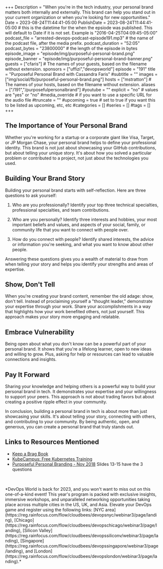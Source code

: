 +++
Description = "When you're in the tech industry, your personal brand matters both internally and externally. This brand can help you stand out in your current organization or when you're looking for new opportunities."
Date = 2023-08-24T11:44:41-05:00
PublishDate = 2023-08-24T11:44:41-05:00 # this is the datetime for the when the epsiode was published. This will default to Date if it is not set. Example is "2016-04-25T04:09:45-05:00"
podcast_file = "arrested-devops-podcast-episode191.mp3" # the name of the podcast file, after the media prefix.
podcast_duration = "52:05"
podcast_bytes = "23800000" # the length of the episode in bytes
episode_image = "episode/img/purposeful-personal-brand.png"
episode_banner = "episode/img/purposeful-personal-brand-banner.png"
guests = ["cfaris"] # The names of your guests, based on the filename without extension.
sponsors = ["uffizi","devopsworld"]
episode = "191"
title = "Purposeful Personal Brand with Cassandra Faris"
#subtitle = ""
images = ["img/social/fb/purposeful-personal-brand.png"]
hosts = ["mstratton"] # The names of your hosts, based on the filename without extension.
aliases = ["/191","/purposefulpersonalbrand"]
#youtube = ""
explicit = "no" # values are "yes" or "no"
#media_override # if you want to use a specific URL for the audio file
#truncate = ""
#upcoming = true # set to true if you want this to be listed as upcoming, etc, etc
#categories = []
#series = []
#tags = []
+++
## The Importance of Your Personal Brand

Whether you're working for a startup or a corporate giant like Visa, Target, or JP Morgan Chase, your personal brand helps to define your professional identity. This brand is not just about showcasing your GitHub contributions, but about telling your unique story. It's about how you solved a particular problem or contributed to a project, not just about the technologies you used.

## Building Your Brand Story

Building your personal brand starts with self-reflection. Here are three questions to ask yourself:

1. Who are you professionally? Identify your top three technical specialties, professional specialties, and team contributions.

2. Who are you personally? Identify three interests and hobbies, your most important beliefs and values, and aspects of your social, family, or community life that you want to connect with people over.

3. How do you connect with people? Identify shared interests, the advice or information you're seeking, and what you want to know about other people.

Answering these questions gives you a wealth of material to draw from when telling your story and helps you identify your strengths and areas of expertise.

## Show, Don't Tell

When you're creating your brand content, remember the old adage: show, don't tell. Instead of proclaiming yourself a "thought leader," demonstrate your expertise through your work. Share your accomplishments in a way that highlights how your work benefited others, not just yourself. This approach makes your story more engaging and relatable.

## Embrace Vulnerability

Being open about what you don't know can be a powerful part of your personal brand. It shows that you're a lifelong learner, open to new ideas and willing to grow. Plus, asking for help or resources can lead to valuable connections and insights.

## Pay It Forward

Sharing your knowledge and helping others is a powerful way to build your personal brand in tech. It demonstrates your expertise and your willingness to support your peers. This approach is not about trading favors but about creating a positive ripple effect in your community.

In conclusion, building a personal brand in tech is about more than just showcasing your skills. It's about telling your story, connecting with others, and contributing to your community. By being authentic, open, and generous, you can create a personal brand that truly stands out.

## Links to Resources Mentioned

- [Keep a Brag Book](https://dev.to/mattstratton/keep-a-brag-book-10nf)
- [KubeCampus: Free Kubernetes Training](https://kubecampus.io/)
- [Purposeful Personal Branding - Nov 2018](https://www.slideshare.net/cassandrafaris/purposeful-personal-branding-nov-2018) Slides 13-15 have the 3 questions
<br>
<br>
*DevOps World is back for 2023, and you won't want to miss out on this one-of-a-kind event! This year's program is packed with exclusive insights, immersive workshops, and unparalleled networking opportunities taking place across multiple cities in the US, UK, and Asia. Elevate your DevOps game and register using the following links: [NYC area](https://reg.rainfocus.com/flow/cloudbees/devopsnyc/webinar3/page/landing), [Chicago](https://reg.rainfocus.com/flow/cloudbees/devopschicago/webinar3/page/landing), [Silicon Valley](https://reg.rainfocus.com/flow/cloudbees/devopssiliconv/webinar3/page/landing), [Singapore](https://reg.rainfocus.com/flow/cloudbees/devopssingapore/webinar3/page/landing), and [London](https://reg.rainfocus.com/flow/cloudbees/devopslondon/webinar3/page/landing).*
